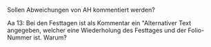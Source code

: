 Sollen Abweichungen von AH kommentiert werden?

Aa 13: Bei den Festtagen ist als Kommentar ein "Alternativer Text angegeben, welcher eine Wiederholung des Festtages und der Folio-Nummer ist.  Warum?
